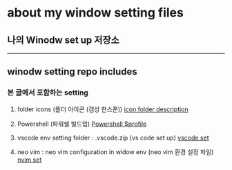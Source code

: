 # about my window setting files 
## 나의 Winodw set up 저장소
 ---

## winodw setting repo includes
### 본 글에서 포함하는 setting
1. folder icons (폴더 아이콘 (갬성 한스푼))
[icon folder description](./FolderIcons/Detail-FolderIcons.md)

2. Powershell (파워쉘 빌드업)
[Powershell $profile](./PowerShell/Detail-Powershell.md)

3. vscode env setting folder : .vscode.zip (vs code set up)
[vscode set](https://drive.google.com/drive/folders/1exZWUJMK4Z4MKzEtjbh74N148_Lqcai6)

4. neo vim : neo vim configuration in widow env (neo vim 환경 설정 파일)
[nvim set](https://github.com/ShinMini/NEOVIM-In-Winodw)
